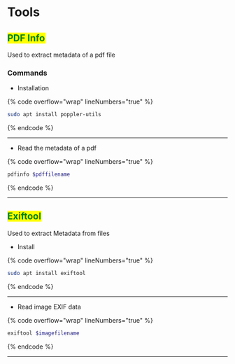 # Tools

## <mark style="color:green;">PDF Info</mark>

Used to extract metadata of a pdf file

### Commands

* Installation

{% code overflow="wrap" lineNumbers="true" %}
```bash
sudo apt install poppler-utils
```
{% endcode %}

***

* Read the metadata of a pdf

{% code overflow="wrap" lineNumbers="true" %}
```bash
pdfinfo $pdffilename
```
{% endcode %}

***



## <mark style="color:green;">Exiftool</mark>

Used to extract Metadata from files

* Install

{% code overflow="wrap" lineNumbers="true" %}
```bash
sudo apt install exiftool
```
{% endcode %}

***

* Read image EXIF data

{% code overflow="wrap" lineNumbers="true" %}
```bash
exiftool $imagefilename
```
{% endcode %}

***

